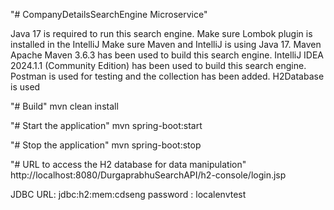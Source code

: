 "# CompanyDetailsSearchEngine Microservice"

Java 17 is required to run this search engine. 
Make sure Lombok plugin is installed in the IntelliJ Make sure Maven and IntelliJ is using Java 17. Maven Apache Maven 3.6.3 has been used to build this search engine. 
IntelliJ IDEA 2024.1.1 (Community Edition) has been used to build this search engine.
Postman is used for testing and the collection has been added.
H2Database is used

"# Build"
mvn clean install

"# Start the application"
mvn spring-boot:start

"# Stop the application"
mvn spring-boot:stop

"# URL to access the H2 database for data manipulation"
http://localhost:8080/DurgaprabhuSearchAPI/h2-console/login.jsp

JDBC URL: jdbc:h2:mem:cdseng
password : localenvtest
